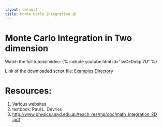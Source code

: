```yaml
---
layout: default
title: Monte Carlo Integration 2D
---
```


# Monte Carlo Integration in Two dimension
Watch the full tutorial video:
{% include youtube.html id="lwCeDo5pi7U" %}


Link of the downloaded script file: [Examples Directory](https://github.com/mohangiri1/Fortran/tree/main/examples)

# Resources:
1. Various websites
2. textbook: Paul L. Devries
3. http://www.physics.usyd.edu.au/teach_res/mp/doc/math_integration_2D.pdf
